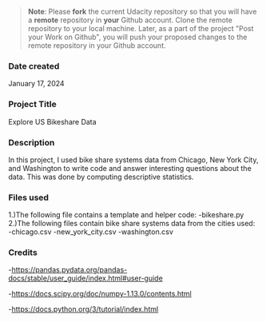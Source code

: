 >**Note**: Please **fork** the current Udacity repository so that you will have a **remote** repository in **your** Github account. Clone the remote repository to your local machine. Later, as a part of the project "Post your Work on Github", you will push your proposed changes to the remote repository in your Github account.

### Date created
January 17, 2024

### Project Title
Explore US Bikeshare Data

### Description
In this project, I used bike share systems data from Chicago, New York City, and Washington to write code and answer interesting questions about the data. This was done by computing descriptive statistics.

### Files used
1.)The following file contains a template and helper code:
   -bikeshare.py
2.)The following files contain bike share systems data from the cities used:
   -chicago.csv
   -new_york_city.csv
   -washington.csv

### Credits
-https://pandas.pydata.org/pandas-docs/stable/user_guide/index.html#user-guide

-https://docs.scipy.org/doc/numpy-1.13.0/contents.html

-https://docs.python.org/3/tutorial/index.html

